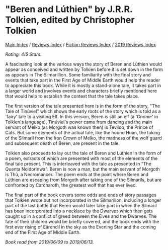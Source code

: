 # "Beren and Lúthien" by J.R.R. Tolkien, edited by Christopher Tolkien

[Main Index](../../../README.md) / [Reviews Index](../../README.md) / [Fiction Reviews Index](../README.md) / [2019 Reviews Index](README.md)

*Rating: 4/5 Stars.*

A fascinating look at the various ways the story of Beren and Lúthien would appear as conceived and written by Tolkien before it is set down in the form as appears in The Silmarillion. Some familiarity with the final story and events that take part in the First Age of Middle Earth would help the reader to appreciate this book. While it is mostly a stand-alone tale, it takes part in a larger world and involves events and characters briefly mentioned here that would help to establish the context that the tale takes place.

The first version of the tale presented here is in the form of the story, "The Tale of Tinúviel" which shows the early roots of the story which is told as a 'fairy' tale to a visiting Elf. In this version, Beren is still an elf (a 'Gnome' in Tolkien's language), Tinúviel's power came from dancing and the main servant of Melko (as Morgoth was known then) is Tevildo, the Prince of Cats. But some elements of the actual tale, like the hound Huan, the taking of the Silmaril from the Iron Crown of Melko, the madness of the wolf guard and subsequent death of Beren, are present in the tale.

Tolkien also proceeds to lay out the tale of Beren and Lúthien in the form of a poem, extracts of which are presented with most of the elements of the final tale present. This is interleaved with the tale as presented in "The Quenta Noldorinwa". Beren is now a man, but the main servant of Morgoth is Thû, a Necromancer. The poem ends at the point where Beren and Lúthien are escaping from Morgoth after taking one of the Silmarils, but are confronted by Carcharoth, the greatest wolf that has ever lived.

The final part of the book covers some odds and ends of story passages that Tolkien wrote but not incorporated in the Silmarilion, including a longer part of the last battle that Beren would later take part in when the Silmaril has been incorporated into a necklace by the Dwarves which then gets caught up in a conflict of greed between the Elves and the Dwarves. The fate of their children would be briefly covered, and the book ends with the first ever rising of Eärendil in the sky as the Evening Star and the coming end of the First Age of Middle Earth.

*Book read from 2019/06/09 to 2019/06/13.*
